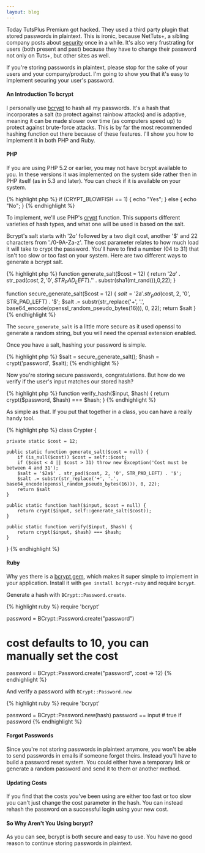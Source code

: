 ```yaml
---
layout: blog
---
```

Today TutsPlus Premium got hacked. They used a third party plugin that stored passwords in plaintext. This is ironic, because NetTuts+, a sibling company posts about [security](http://net.tutsplus.com/tutorials/php/understanding-hash-functions-and-keeping-passwords-safe/) once in a while. It's also very frustrating for users (both present and past) because they have to change their password not only on Tuts+, but other sites as well.

If you're storing passwords in plaintext, please stop for the sake of your users and your company/product. I'm going to show you that it's easy to implement securing your user's password.

#### An Introduction To bcrypt

I personally use [bcrypt](http://en.wikipedia.org/wiki/Bcrypt) to hash all my passwords. It's a hash that incorporates a salt (to protect against rainbow attacks) and is adaptive, meaning it can be made slower over time (as computers speed up) to protect against brute-force attacks. This is by far the most recommended hashing function out there because of these features. I'll show you how to implement it in both PHP and Ruby.

#### PHP

If you are using PHP 5.2 or earlier, you may not have bcrypt available to you. In these versions it was implemented on the system side rather then in PHP itself (as in 5.3 and later). You can check if it is available on your system.

{% highlight php %}
if (CRYPT_BLOWFISH == 1) {
    echo "Yes";
} else {
    echo "No";
}
{% endhighlight %}

To implement, we'll use PHP's [crypt](http://us.php.net/manual/en/function.crypt.php) function. This supports different varieties of hash types, and what one will be used is based on the salt.

Bcrypt's salt starts with '$2a$' followed by a two digit cost, another '$' and 22 characters from './0-9A-Za-z'. The cost parameter relates to how much load it will take to crypt the password. You'll have to find a number (04 to 31) that isn't too slow or too fast on your system. Here are two different ways to generate a bcrypt salt.

{% highlight php %}
function generate_salt($cost = 12) {
    return '$2a$' . str_pad($cost, 2, '0', STR_PAD_LEFT) . '$' . substr(sha1(mt_rand()),0,22);
}

function secure_generate_salt($cost = 12) {
    $salt = '$2a$' . str_pad($cost, 2, '0', STR_PAD_LEFT) . '$';
    $salt .= substr(str_replace('+', '.', base64_encode(openssl_random_pseudo_bytes(16))), 0, 22);
    return $salt
}
{% endhighlight %}

The `secure_generate_salt` is a little more secure as it used openssl to generate a random string, but you will need the openssl extension enabled.

Once you have a salt, hashing your password is simple.

{% highlight php %}
$salt = secure_generate_salt();
$hash = crypt('password', $salt);
{% endhighlight %}

Now you're storing secure passwords, congratulations. But how do we verify if the user's input matches our stored hash?

{% highlight php %}
function verify_hash($input, $hash) {
    return crypt($password, $hash) === $hash;
}
{% endhighlight %}

As simple as that. If you put that together in a class, you can have a really handy tool.

{% highlight php %}
class Crypter {

    private static $cost = 12;

    public static function generate_salt($cost = null) {
        if (is_null($cost)) $cost = self::$cost;
        if ($cost < 4 || $cost > 31) throw new Exception('Cost must be between 4 and 31');
        $salt = '$2a$' . str_pad($cost, 2, '0', STR_PAD_LEFT) . '$';
        $salt .= substr(str_replace('+', '.', base64_encode(openssl_random_pseudo_bytes(16))), 0, 22);
        return $salt
    }

    public static function hash($input, $cost = null) {
        return crypt($input, self::generate_salt($cost));
    }

    public static function verify($input, $hash) {
        return crypt($input, $hash) === $hash;
    }

}
{% endhighlight %}

#### Ruby

Why yes there is a [bcrypt gem](http://bcrypt-ruby.rubyforge.org/), which makes it super simple to implement in your application. Install it with `gem install bcrypt-ruby` and require `bcrypt`.

Generate a hash with `BCrypt::Password.create`.

{% highlight ruby %}
require 'bcrypt'

password = BCrypt::Password.create("password")
# cost defaults to 10, you can manually set the cost
password = BCrypt::Password.create("password", :cost => 12)
{% endhighlight %}

And verify a password with `BCrypt::Password.new`

{% highlight ruby %}
require 'bcrypt'

password = BCrypt::Password.new(hash)
password == input # true if password
{% endhighlight %}

#### Forgot Passwords

Since you're not storing passwords in plaintext anymore, you won't be able to send passwords in emails if someone forgot theirs. Instead you'll have to build a password reset system. You could either have a temporary link or generate a random password and send it to them or another method.

#### Updating Costs

If you find that the costs you've been using are either too fast or too slow you can't just change the cost parameter in the hash. You can instead rehash the password on a successful login using your new cost.

#### So Why Aren't You Using bcrypt?

As you can see, bcrypt is both secure and easy to use. You have no good reason to continue storing passwords in plaintext.

